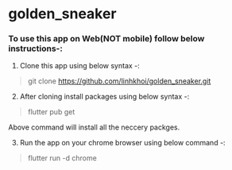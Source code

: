 # golden_sneaker
 
 
### To use this app on Web(NOT mobile) follow below instructions-:

1. Clone this app using below syntax -:

> git clone https://github.com/linhkhoi/golden_sneaker.git

2. After cloning install packages using below syntax -:
> flutter pub get

Above command will install all the neccery packges.

3. Run the app on your chrome browser using below command -: 

> flutter run -d chrome
